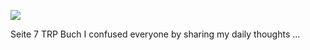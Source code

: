 ![](Neue%20Datei%202017-01-05%2010.20.40_1.jpg)

Seite 7 TRP Buch 
I confused everyone by sharing my daily thoughts ...